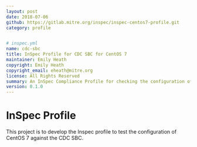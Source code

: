 ```yaml
---
layout: post
date: 2018-07-06
github: https://gitlab.mitre.org/inspec/inspec-centos7-profile.git
category: profile


# inspec.yml
name: cdc-sbc
title: InSpec Profile for CDC SBC for CentOS 7
maintainer: Emily Heath
copyright: Emily Heath
copyright_email: eheath@mitre.org
license: All Rights Reserved
summary: An InSpec Compliance Profile for checking the configuration of CentOS 7 according to the CDC SBC.
version: 0.1.0
---
```


# InSpec Profile

This project is to develop the Inspec profile to test the configuration of CentOS 7 against the CDC SBC.